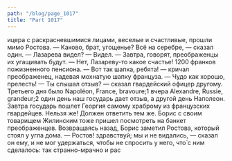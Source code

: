 ```yaml
---
path: "/blog/page_1017"
title: "Part 1017"
---
```


ицера с раскрасневшимися лицами, веселые и счастливые, прошли мимо Ростова.
— Каково, брат, угощенье? Всё на серебре, — сказал один. — Лазарева видел?
— Видел.
— Завтра, говорят, преображенцы их угащивать будут.
— Нет, Лазареву-то какое счастье! 1200 франков пожизненного пенсиона.
— Вот так шапка, ребята! — кричал преображенец, надевая мохнатую шапку француза.
— Чудо как хорошо, прелесть!
— Ты слышал отзыв? — сказал гвардейский офицер другому. Третьего дня было Napoléon, France, bravoure;1 вчера Alexandre, Russie, grandeur;2 один день наш государь дает отзыв, а другой день Наполеон. Завтра государь пошлет Георгия самому храброму из французских гвардейцев. Нельзя же! Должен ответить тем же.
Борис с своим товарищем Жилинским тоже пришел посмотреть на банкет преображенцев. Возвращаясь назад, Борис заметил Ростова, который стоял у угла дома.
— Ростов! здравствуй; мы и не видались, — сказал он ему, и не мог удержаться, чтобы не спросить у него, что̀ с ним сделалось: так странно-мрачно и рас
